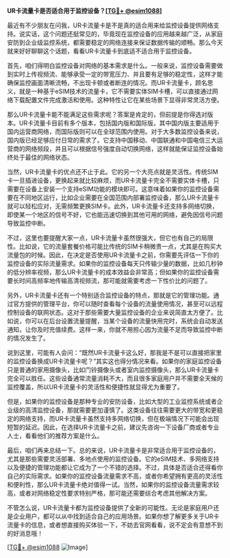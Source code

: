 **UR卡流量卡是否适合用于监控设备？[[TG💪+ @esim1088](https://t.me/s/esim1088)]**

最近有不少朋友在问我，UR卡流量卡是不是真的适合用来给监控设备提供网络支持。说实话，这个问题还挺常见的，毕竟现在监控设备的应用越来越广泛，从家庭安防到企业级监控系统，都需要稳定的网络连接来保证数据传输的顺畅。那么今天就来好好聊聊这个话题，看看UR卡流量卡到底适不适合用于监控设备。

首先，咱们得明白监控设备对网络的基本需求是什么。一般来说，监控设备需要做到实时上传视频流、能够承受一定的带宽压力、并且要有足够的稳定性，这样才能确保监控画面清晰流畅，不出现卡顿或者断连的情况。而UR卡流量卡，顾名思义，就是一种基于eSIM技术的流量卡，它不需要实体SIM卡槽，可以直接通过网络下载配置文件完成激活和使用。这种特性让它在某些场景下显得非常灵活方便。

那么UR卡流量卡能不能满足这些需求呢？答案是肯定的，但前提是你得选对版本。UR卡流量卡目前有多个版本，包括国内版和国际版，其中国内版主要适用于国内运营商网络，而国际版则可以在全球范围内使用。对于大多数监控设备来说，国内版已经足够应付日常的需求了。它支持中国移动、中国联通和中国电信三大运营商的网络频段，并且可以根据信号强度自动切换网络，这样就能保证监控设备始终处于最佳的网络状态。

当然，UR卡流量卡的优点还不止于此。它的另一个大亮点就是灵活性。传统SIM卡一旦插进设备，更换起来就比较麻烦，而UR卡流量卡完全不需要实体卡槽，只需要在设备上安装一个支持eSIM功能的模块即可。这意味着如果你的监控设备需要在不同地区运行，比如企业需要在全国范围内部署监控设备，那么UR卡流量卡就可以轻松应对，无需频繁更换SIM卡。此外，UR卡流量卡还支持多网络切换，即使某一个地区的信号不好，它也能迅速切换到其他可用的网络，避免因信号问题导致监控中断。

不过，这里也要提醒大家一点，UR卡流量卡虽然很强大，但它也有自己的局限性。比如说，它的流量套餐价格可能比传统的SIM卡稍微贵一点，尤其是在购买大流量包的时候。因此，在决定是否使用UR卡流量卡之前，你需要先评估一下你的监控设备的实际流量需求。如果你的监控设备每天只传输少量的数据，比如几秒钟的低分辨率视频，那么UR卡流量卡的成本效益会非常高；但如果你的监控设备需要长时间高频率地传输高清视频流，那可能就需要考虑一下性价比的问题了。

另外，UR卡流量卡还有一个特别适合监控设备的特点，那就是它的管理功能。通过官方提供的管理平台，你可以随时查看每个设备的流量使用情况，甚至可以远程控制设备的联网状态。这对于那些需要大量监控设备的企业来说简直太方便了。比如说，你可以在后台设置流量提醒，当某个设备的流量快用完时，系统会自动发送通知，让你及时充值续费。这样一来，你就不用担心因为流量不足而导致监控中断的情况发生了。

说到这里，可能有人会问：“既然UR卡流量卡这么好，那我是不是可以直接把家里的监控设备换成UR卡流量卡呢？”其实这也得分情况来看。如果你的家庭监控设备只是普通的家用摄像头，比如门铃摄像头或者室内监控摄像头，那么UR卡流量卡完全可以胜任。这些设备通常流量消耗不大，而且很多家庭用户并不需要全天候的监控覆盖，所以UR卡流量卡的灵活性和便捷性就显得尤为重要了。

但是，如果你的监控设备是那种专业的安防设备，比如大型的工业监控系统或者企业级的高清监控设备，那就需要更加谨慎了。这类设备往往需要更大的带宽和更稳定的网络支持，而UR卡流量卡虽然支持多网络切换，但在极端情况下可能会出现短暂的延迟。因此，在选择UR卡流量卡之前，建议先咨询一下设备厂商或者专业人士，看看他们的推荐方案是什么。

最后，咱们再来总结一下。总的来说，UR卡流量卡是非常适合用于监控设备的，尤其是那些需要灵活部署、多地点使用的监控设备。它的eSIM技术、多网络支持以及便捷的管理功能都让它成为了一个不错的选择。不过，具体是否适合还得看你自己的实际需求。如果你的监控设备流量需求不高，或者你希望拥有更高的灵活性和便利性，那么UR卡流量卡绝对值得一试。当然，如果你的监控设备流量需求较高，或者对网络稳定性要求特别严格，那可能还需要综合考虑其他解决方案。

不管怎么说，UR卡流量卡都为监控设备提供了全新的可能性。无论是家庭用户还是企业用户，都可以从中找到适合自己的应用场景。如果你想了解更多关于UR卡流量卡的信息，或者想直接购买体验一下，不妨去官网看看，说不定会有意想不到的好消息哦！

[[TG💪+ @esim1088](https://t.me/s/esim1088) ![Image](https://i.postimg.cc/4NQfJmqS/Snipaste-2025-05-13-00-14-12.png)]